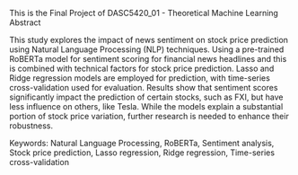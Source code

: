 This is the Final Project of DASC5420_01 - Theoretical Machine Learning  
Abstract 

This study explores the impact of news sentiment on stock price prediction using Natural Language Processing (NLP) techniques. Using a pre-trained RoBERTa model for sentiment scoring for financial news headlines and this is combined with technical factors for stock price prediction. Lasso and Ridge regression models are employed for prediction, with time-series cross-validation used for evaluation. Results show that sentiment scores significantly impact the prediction of certain stocks, such as FXI, but have less influence on others, like Tesla. While the models explain a substantial portion of stock price variation, further research is needed to enhance their robustness.

Keywords: Natural Language Processing, RoBERTa, Sentiment analysis, Stock price prediction, Lasso regression, Ridge regression, Time-series cross-validation

